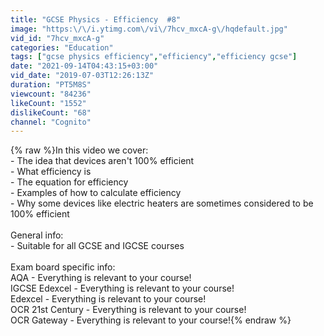 ```yaml
---
title: "GCSE Physics - Efficiency  #8"
image: "https:\/\/i.ytimg.com\/vi\/7hcv_mxcA-g\/hqdefault.jpg"
vid_id: "7hcv_mxcA-g"
categories: "Education"
tags: ["gcse physics efficiency","efficiency","efficiency gcse"]
date: "2021-09-14T04:43:15+03:00"
vid_date: "2019-07-03T12:26:13Z"
duration: "PT5M8S"
viewcount: "84236"
likeCount: "1552"
dislikeCount: "68"
channel: "Cognito"
---
```

{% raw %}In this video we cover:<br />- The idea that devices aren't 100% efficient <br />- What efficiency is<br />- The equation for efficiency<br />- Examples of how to calculate efficiency <br />- Why some devices like electric heaters are sometimes considered to be 100% efficient<br /><br />General info:<br />- Suitable for all GCSE and IGCSE courses <br /><br />Exam board specific info:<br />AQA - Everything is relevant to your course!  <br />IGCSE Edexcel - Everything is relevant to your course!<br />Edexcel - Everything is relevant to your course!<br />OCR 21st Century - Everything is relevant to your course!<br />OCR Gateway - Everything is relevant to your course!{% endraw %}
